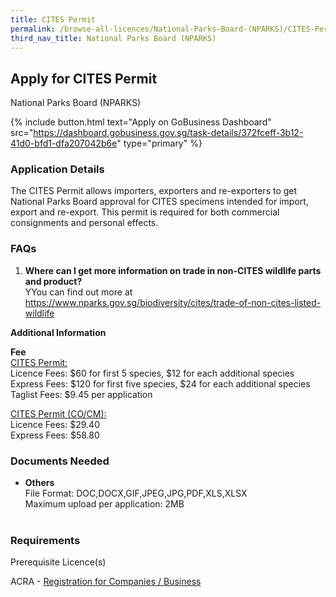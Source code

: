 ```yaml
---
title: CITES Permit
permalink: /browse-all-licences/National-Parks-Board-(NPARKS)/CITES-Permit
third_nav_title: National Parks Board (NPARKS)
---
```


## Apply for CITES Permit

National Parks Board (NPARKS)

{% include button.html text="Apply on GoBusiness Dashboard" src="https://dashboard.gobusiness.gov.sg/task-details/372fceff-3b12-41d0-bfd1-dfa207042b6e" type="primary" %}

<H3>Application Details</H3>

<p>The CITES Permit allows importers, exporters and re-exporters to get National Parks Board approval for CITES specimens intended for import, export and re-export. This permit is required for both commercial consignments and personal effects.</p>
<h3>FAQs</h3>
<ol>
<li><strong>Where can I get more information on trade in non-CITES wildlife parts and product? </strong><br />YYou can find out more at <a href="https://www.nparks.gov.sg/biodiversity/cites/trade-of-non-cites-listed-wildlife" target="_blank" rel="noopener">https://www.nparks.gov.sg/biodiversity/cites/trade-of-non-cites-listed-wildlife</a></li>
</ol>

<strong>Additional Information</strong>

<p><strong>Fee</strong><br /><span style="text-decoration: underline;">CITES Permit:<br /></span>Licence Fees: $60 for first 5 species, $12 for each additional species<br />Express Fees: $120 for first five species, $24 for each additional species<br />Taglist Fees: $9.45 per application</p>
<p><span style="text-decoration: underline;">CITES Permit (CO/CM):<br /></span>Licence Fees: $29.40<br />Express Fees: $58.80</p>

<H3>Documents Needed</H3>

<ul>
<li>
<strong>Others</strong><br />File Format: DOC,DOCX,GIF,JPEG,JPG,PDF,XLS,XLSX <br />Maximum upload per application: 2MB<br /><br />
</li>
</ul>

<H3>Requirements</H3>

<p>Prerequisite Licence(s)</p>
<p>ACRA - <a href="https://www.acra.gov.sg/Home/" target="_blank" rel="noopener">Registration for Companies / Business</a></p>

